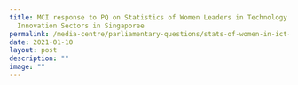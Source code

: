 ```yaml
---
title: MCI response to PQ on Statistics of Women Leaders in Technology and
  Innovation Sectors in Singaporee
permalink: /media-centre/parliamentary-questions/stats-of-women-in-ict-sector-in-sg/
date: 2021-01-10
layout: post
description: ""
image: ""
---
```

